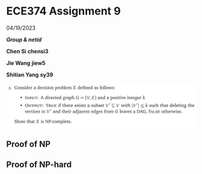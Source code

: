 # ECE374 Assignment 9

04/19/2023

***Group & netid***

**Chen Si**  	**chensi3**

**Jie Wang** 		**jiew5**

**Shitian Yang** 	**sy39**

![image-20230419161703182](./ECE374_Assignment_9_P2.assets/image-20230419161703182.png)

## Proof of NP







## Proof of NP-hard

